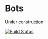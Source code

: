 Bots
=====

Under construction

[![Build Status](https://travis-ci.com/dwetterau/bots.svg?branch=master)](https://travis-ci.com/dwetterau/bots)
